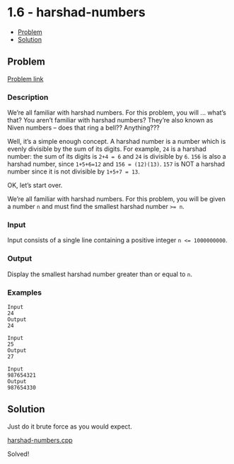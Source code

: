 # 1.6 - harshad-numbers
- [Problem](#problem)
- [Solution](#harshad-numbers.cpp)

## Problem
[Problem link](https://open.kattis.com/problems/harshadnumbers)

### Description
We’re all familiar with harshad numbers. For this problem, you will ... what’s that? You aren’t familiar with harshad numbers? They’re also known as Niven numbers – does that ring a bell?? Anything???

Well, it’s a simple enough concept. A harshad number is a number which is evenly divisible by the sum of its digits. For example, `24`
is a harshad number: the sum of its digits is `2+4 = 6` and `24` is divisible by `6`. `156` is also a harshad number, since `1+5+6=12` and `156 = (12)(13)`. `157` is NOT a harshad number since it is not divisible by `1+5+7 = 13`.

OK, let’s start over.

We’re all familiar with harshad numbers. For this problem, you will be given a number `n` and must find the smallest harshad number `>= n`.

### Input
Input consists of a single line containing a positive integer `n <= 1000000000`.

### Output
Display the smallest harshad number greater than or equal to `n`.

### Examples
```
Input
24
Output
24
```

```
Input
25
Output
27
```

```
Input
987654321
Output
987654330
```

## Solution

Just do it brute force as you would expect.

[harshad-numbers.cpp](./harshad-numbers.cpp)

Solved!